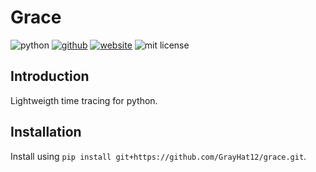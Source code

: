 # Grace
![python](https://img.shields.io/badge/Python-FFD43B?style=for-the-badge&logo=python&logoColor=blue)
[![github](https://img.shields.io/badge/GitHub-100000?style=for-the-badge&logo=github&logoColor=white)](https://github.com/GrayHat12/pykachu)
[![website](https://img.shields.io/badge/GitHub%20Pages-222222?style=for-the-badge&logo=github%20Pages&logoColor=white)](https://grayhat12.github.io/pykachu/)
![mit license](https://img.shields.io/badge/MIT-green?style=for-the-badge)

## Introduction

Lightweigth time tracing for python.

## Installation

Install using `pip install git+https://github.com/GrayHat12/grace.git`.
